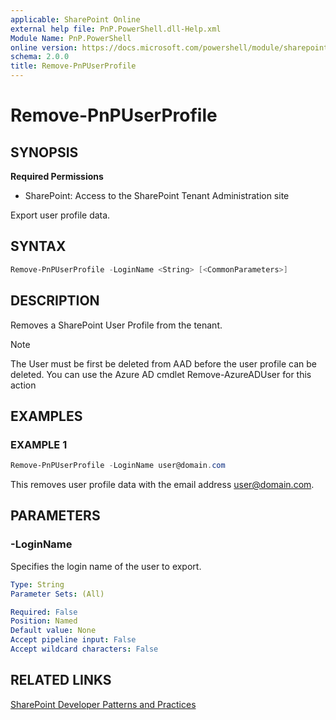 ```yaml
---
applicable: SharePoint Online
external help file: PnP.PowerShell.dll-Help.xml
Module Name: PnP.PowerShell
online version: https://docs.microsoft.com/powershell/module/sharepoint-pnp/remove-pnpuserprofile
schema: 2.0.0
title: Remove-PnPUserProfile
---
```


# Remove-PnPUserProfile

## SYNOPSIS

**Required Permissions**

* SharePoint: Access to the SharePoint Tenant Administration site

Export user profile data.

## SYNTAX

```powershell
Remove-PnPUserProfile -LoginName <String> [<CommonParameters>]
```

## DESCRIPTION

Removes a SharePoint User Profile from the tenant.

> [!NOTE]
> The User must be first be deleted from AAD before the user profile can be deleted. You can use the Azure AD cmdlet Remove-AzureADUser for this action

## EXAMPLES

### EXAMPLE 1
```powershell
Remove-PnPUserProfile -LoginName user@domain.com 
```

This removes user profile data with the email address user@domain.com.

## PARAMETERS

### -LoginName
Specifies the login name of the user to export.

```yaml
Type: String
Parameter Sets: (All)

Required: False
Position: Named
Default value: None
Accept pipeline input: False
Accept wildcard characters: False
```

## RELATED LINKS

[SharePoint Developer Patterns and Practices](https://aka.ms/sppnp)